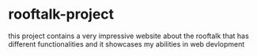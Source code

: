 # rooftalk-project
this project contains a very impressive website about the rooftalk that has different functionalities and it showcases my abilities in web devlopment

